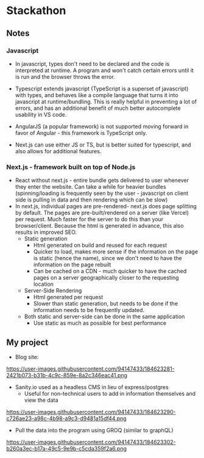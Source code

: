 # Stackathon

## Notes

### Javascript

- In javascript, types don't need to be declared and the code is interpreted at runtime. A program and won't catch certain errors until it is run and the browser throws the error.

- Typescript extends javascript (TypeScript is a superset of javascript) with types, and behaves like a compile language that turns it into javascript at runtime/bundling. This is really helpful in preventing a lot of errors, and has an additional benefit of much better autocomplete usability in VS code.

- AngularJS (a popular framework) is not supported moving forward in favor of Angular - this framework is TypeScript only.

- Next.js can use either JS or TS, but is better suited for typescript, and also allows for additional features.

### Next.js - framework built on top of Node.js

- React without next.js - entire bundle gets delivered to user whenever they enter the website. Can take a while for heavier bundles (spinning/loading is frequently seen by the user - javascript on client side is pulling in data and then rendering which can be slow)
- In next.js, individual pages are pre-rendered- next.js does page splitting by default. The pages are pre-built/rendered on a server (like Vercel) per request. Much faster for the server to do this than your browser/client. Because the html is generated in advance, this also results in improved SEO.
  - Static generation
    - Html generated on build and reused for each request
    - Quicker to load, makes more sense if the information on the page is static (hence the name), since we don't need to have the information on the page rebuilt
    - Can be cached on a CDN - much quicker to have the cached pages on a server geographically closer to the requesting location
  - Server-Side Rendering
    - Html generated per request
    - Slower than static generation, but needs to be done if the information needs to be frequently updated.
  - Both static and server-side can be done in the same application
    - Use static as much as possible for best performance

## My project

- Blog site:

https://user-images.githubusercontent.com/94147433/184623281-2421b073-b31b-4c9c-859e-8a2c346eac41.png

- Sanity.io used as a headless CMS in lieu of express/postgres
  - Useful for non-technical users to add in information themselves and view the data

https://user-images.githubusercontent.com/94147433/184623290-c726ae23-a98c-4b98-a9c3-d9481a15df44.png

- Pull the data into the program using GROQ (similar to graphQL)

https://user-images.githubusercontent.com/94147433/184623302-b260a3ec-b17a-49c5-9e9b-c5cda359f2a6.png
